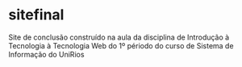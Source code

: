 # sitefinal
Site de conclusão construído na aula da disciplina de Introdução à Tecnologia à Tecnologia Web do 1º périodo do curso de Sistema de Informação do UniRios
